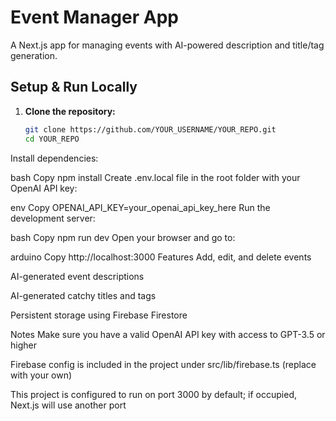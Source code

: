 # Event Manager App

A Next.js app for managing events with AI-powered description and title/tag generation.

## Setup & Run Locally

1. **Clone the repository:**

   ```bash
   git clone https://github.com/YOUR_USERNAME/YOUR_REPO.git
   cd YOUR_REPO
Install dependencies:

bash
Copy
npm install
Create .env.local file in the root folder with your OpenAI API key:

env
Copy
OPENAI_API_KEY=your_openai_api_key_here
Run the development server:

bash
Copy
npm run dev
Open your browser and go to:

arduino
Copy
http://localhost:3000
Features
Add, edit, and delete events

AI-generated event descriptions

AI-generated catchy titles and tags

Persistent storage using Firebase Firestore

Notes
Make sure you have a valid OpenAI API key with access to GPT-3.5 or higher

Firebase config is included in the project under src/lib/firebase.ts (replace with your own)

This project is configured to run on port 3000 by default; if occupied, Next.js will use another port
